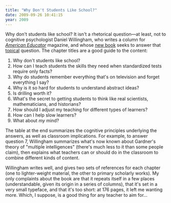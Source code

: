 ```yaml
---
title: "Why Don't Students Like School?"
date: 2009-09-26 10:41:15
year: 2009
---
```

Why don't students like school?  It isn't a rhetorical question—at least, not to cognitive psychologist Daniel Willingham, who writes a column for <a href="http://www.aft.org/pubs-reports/american_educator/index.htm"><em>American Educator</em></a> magazine, and whose <a href="http://www.amazon.com/Why-Dont-Students-Like-School/dp/0470279303">new book</a> seeks to answer that <a href="http://www.newscientist.com/article/mg20327265.800-brain-science-to-help-teachers-get-into-kids-heads.html">topical</a> question. The chapter titles are a good guide to the content:
<ol>
  <li>Why don't students like school?</li>
  <li>How can I teach students the skills they need when standardized tests require only facts?</li>
  <li>Why do students remember everything that's on television and forget everything I say?</li>
  <li>Why is it so hard for students to understand abstract ideas?</li>
  <li>Is drilling worth it?</li>
  <li>What's the secret to getting students to think like real scientists, mathematicians, and historians?</li>
  <li>How should I adjust my teaching for different types of learners?</li>
  <li>How can I help slow learners?</li>
  <li>What about <em>my</em> mind?</li>
</ol>
The table at the end summarizes the cognitive principles underlying the answers, as well as classroom implications. For example, to answer question 7, Willingham summarizes what's now known about Gardner's theory of "multiple intelligences" (there's much less to it than some people claim), then explains what teachers can or should do in the classroom to combine different kinds of content.

Willingham writes well, and gives two sets of references for each chapter (one to lighter-weight material, the other to primary scholarly works). My only complaints about the book are that it repeats itself in a few places (understandable, given its origin in a series of columns), that it's set in a very small typeface, and that it's too short: at 176 pages, it left me wanting more. Which, I suppose, is a good thing for any teacher to aim for...
